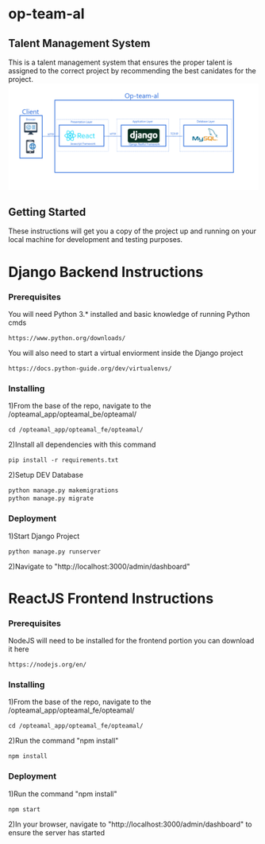 # op-team-al
## Talent Management System

This is a talent management system that ensures the proper talent is assigned to the correct project by recommending the best canidates for the project. 
![Architecure](https://github.com/Johnnie843/op-team-al/blob/master/Documents/Architecure/ArchitecureOverview.PNG)


## Getting Started

These instructions will get you a copy of the project up and running on your local machine for development and testing purposes.

# Django Backend Instructions
### Prerequisites
You will need Python 3.* installed and basic knowledge of running Python cmds
```
https://www.python.org/downloads/

```
You will also need to start a virtual enviorment inside the Django project
```
https://docs.python-guide.org/dev/virtualenvs/
```
### Installing

1)From the base of the repo, navigate to the /opteamal_app/opteamal_be/opteamal/
```
cd /opteamal_app/opteamal_fe/opteamal/
```

2)Install all dependencies with this command
```
pip install -r requirements.txt
```
2)Setup DEV Database

```
python manage.py makemigrations
python manage.py migrate
```

### Deployment

1)Start Django Project
```
python manage.py runserver
```
2)Navigate to "http://localhost:3000/admin/dashboard"


# ReactJS Frontend Instructions

### Prerequisites

NodeJS will need to be installed for the frontend portion you can download it here 
```
https://nodejs.org/en/
```

### Installing

1)From the base of the repo, navigate to the /opteamal_app/opteamal_fe/opteamal/
```
cd /opteamal_app/opteamal_fe/opteamal/
```

2)Run the command "npm install"
```
npm install
```
### Deployment

1)Run the command "npm install"
```
npm start
```
2)In your browser, navigate to "http://localhost:3000/admin/dashboard" to ensure the server has started

